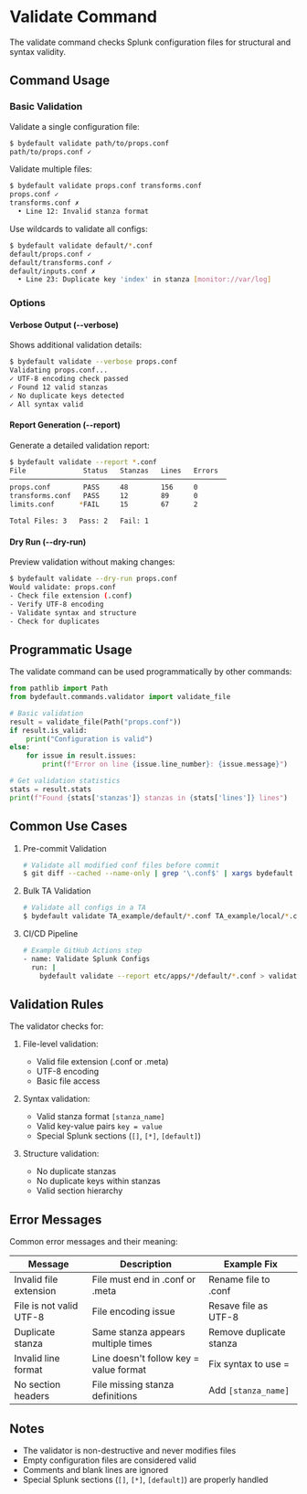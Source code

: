 # Validate Command

The validate command checks Splunk configuration files for structural and syntax validity.

## Command Usage

### Basic Validation

Validate a single configuration file:

```bash
$ bydefault validate path/to/props.conf
path/to/props.conf ✓
```

Validate multiple files:

```bash
$ bydefault validate props.conf transforms.conf
props.conf ✓
transforms.conf ✗
  • Line 12: Invalid stanza format
```

Use wildcards to validate all configs:

```bash
$ bydefault validate default/*.conf
default/props.conf ✓
default/transforms.conf ✓
default/inputs.conf ✗
  • Line 23: Duplicate key 'index' in stanza [monitor://var/log]
```

### Options

#### Verbose Output (--verbose)

Shows additional validation details:

```bash
$ bydefault validate --verbose props.conf
Validating props.conf...
✓ UTF-8 encoding check passed
✓ Found 12 valid stanzas
✓ No duplicate keys detected
✓ All syntax valid
```

#### Report Generation (--report)

Generate a detailed validation report:

```bash
$ bydefault validate --report *.conf
File              Status   Stanzas   Lines   Errors
─────────────────────────────────────────────────────
props.conf        PASS     48        156     0
transforms.conf   PASS     12        89      0
limits.conf      *FAIL     15        67      2

Total Files: 3   Pass: 2   Fail: 1
```

#### Dry Run (--dry-run)

Preview validation without making changes:

```bash
$ bydefault validate --dry-run props.conf
Would validate: props.conf
- Check file extension (.conf)
- Verify UTF-8 encoding
- Validate syntax and structure
- Check for duplicates
```

## Programmatic Usage

The validate command can be used programmatically by other commands:

```python
from pathlib import Path
from bydefault.commands.validator import validate_file

# Basic validation
result = validate_file(Path("props.conf"))
if result.is_valid:
    print("Configuration is valid")
else:
    for issue in result.issues:
        print(f"Error on line {issue.line_number}: {issue.message}")

# Get validation statistics
stats = result.stats
print(f"Found {stats['stanzas']} stanzas in {stats['lines']} lines")
```

## Common Use Cases

1. Pre-commit Validation

   ```bash
   # Validate all modified conf files before commit
   $ git diff --cached --name-only | grep '\.conf$' | xargs bydefault validate
   ```

2. Bulk TA Validation

   ```bash
   # Validate all configs in a TA
   $ bydefault validate TA_example/default/*.conf TA_example/local/*.conf
   ```

3. CI/CD Pipeline

   ```bash
   # Example GitHub Actions step
   - name: Validate Splunk Configs
     run: |
       bydefault validate --report etc/apps/*/default/*.conf > validation-report.txt
   ```

## Validation Rules

The validator checks for:

1. File-level validation:
   - Valid file extension (.conf or .meta)
   - UTF-8 encoding
   - Basic file access

2. Syntax validation:
   - Valid stanza format `[stanza_name]`
   - Valid key-value pairs `key = value`
   - Special Splunk sections (`[]`, `[*]`, `[default]`)

3. Structure validation:
   - No duplicate stanzas
   - No duplicate keys within stanzas
   - Valid section hierarchy

## Error Messages

Common error messages and their meaning:

| Message | Description | Example Fix |
|---------|-------------|-------------|
| Invalid file extension | File must end in .conf or .meta | Rename file to .conf |
| File is not valid UTF-8 | File encoding issue | Resave file as UTF-8 |
| Duplicate stanza | Same stanza appears multiple times | Remove duplicate stanza |
| Invalid line format | Line doesn't follow key = value format | Fix syntax to use = |
| No section headers | File missing stanza definitions | Add `[stanza_name]` |

## Notes

- The validator is non-destructive and never modifies files
- Empty configuration files are considered valid
- Comments and blank lines are ignored
- Special Splunk sections (`[]`, `[*]`, `[default]`) are properly handled
